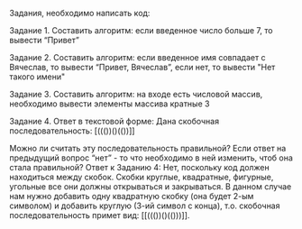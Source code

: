 Задания, необходимо написать код:

Задание 1. Составить алгоритм: если введенное число больше 7, то вывести “Привет”

Задание 2. Составить алгоритм: если введенное имя совпадает с Вячеслав, то вывести “Привет, Вячеслав”, если нет, то
вывести "Нет такого имени"

Задание 3. Составить алгоритм: на входе есть числовой массив, необходимо вывести элементы массива кратные 3

Задание 4. Ответ в текстовой форме: Дана скобочная последовательность: [((())()(())]]

Можно ли считать эту последовательность правильной?
Если ответ на предыдущий вопрос “нет” - то что необходимо в ней изменить, чтоб она стала правильной?
Ответ к Заданию 4:
Нет, поскольку код должен находиться между скобок. Скобки круглые, квадратные, фигурные, угольные все они должны
открываться и закрываться.
В данном случае нам нужно добавить одну квадратную скобку (она будет 2-ым символом) и добавить круглую (3-ий символ с
конца), т.о. скобочная последовательность примет вид: [[((())()(()))]].